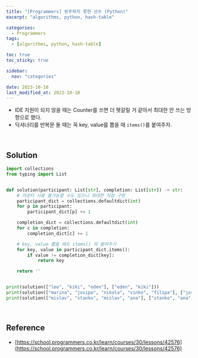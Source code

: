 ```yaml
---
title: "[Programmers] 완주하지 못한 선수 (Python)"
excerpt: "algorithms, python, hash-table"

categories:
  - Programmers
tags:
  - [algorithms, python, hash-table]

toc: true
toc_sticky: true

sidebar:
  nav: "categories"

date: 2023-10-10
last_modified_at: 2023-10-10
---
```


- IDE 지원이 되지 않을 때는 Counter를 쓰면 더 헷갈릴 거 같아서 최대한 안 쓰는 방향으로 했다.
- 딕셔너리를 반복문 돌 때는 꼭 key, value를 뽑을 때 `items()`를 붙여주자.

<br>

## Solution

```python
import collections
from typing import List


def solution(participant: List[str], completion: List[str]) -> str:
    # 카운터 사용 불가능할 수도 있으니 최대한 직접 구현
    participant_dict = collections.defaultdict(int)
    for p in participant:
        participant_dict[p] += 1

    completion_dict = collections.defaultdict(int)
    for c in completion:
        completion_dict[c] += 1

    # key, value 뽑을 때도 items() 꼭 붙여주기
    for key, value in participant_dict.items():
        if value != completion_dict[key]:
            return key

    return ''


print(solution(["leo", "kiki", "eden"], ["eden", "kiki"]))
print(solution(["marina", "josipa", "nikola", "vinko", "filipa"], ["josipa", "filipa", "marina", "nikola"]))
print(solution(["mislav", "stanko", "mislav", "ana"], ["stanko", "ana", "mislav"]))
```

<br>

## Reference

- [https://school.programmers.co.kr/learn/courses/30/lessons/42576](https://school.programmers.co.kr/learn/courses/30/lessons/42576)
